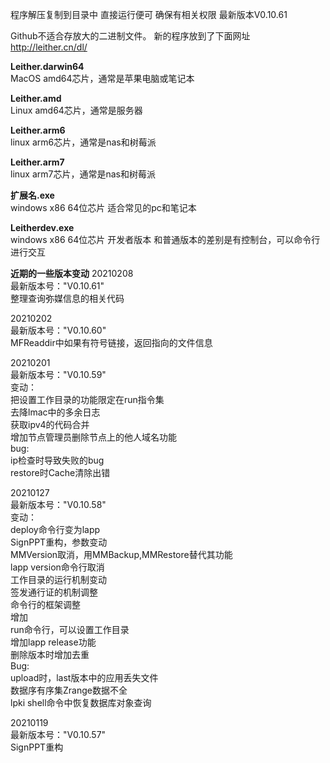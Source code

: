 程序解压复制到目录中
直接运行便可
确保有相关权限
最新版本V0.10.61

Github不适合存放大的二进制文件。
新的程序放到了下面网址
<http://leither.cn/dl/>

**Leither.darwin64**  
MacOS amd64芯片，通常是苹果电脑或笔记本 

**Leither.amd**  
Linux amd64芯片，通常是服务器  

**Leither.arm6**  
linux arm6芯片，通常是nas和树莓派  

**Leither.arm7**  
linux arm7芯片，通常是nas和树莓派  


**扩展名.exe**  
windows x86 64位芯片 适合常见的pc和笔记本  

**Leitherdev.exe**  
windows x86 64位芯片 开发者版本
和普通版本的差别是有控制台，可以命令行进行交互



**近期的一些版本变动**
20210208  
最新版本号："V0.10.61"  
	整理查询弥媒信息的相关代码
  
20210202  
最新版本号："V0.10.60"  
	MFReaddir中如果有符号链接，返回指向的文件信息  
  
20210201  
最新版本号："V0.10.59"  
	变动：  
		把设置工作目录的功能限定在run指令集  
		去降lmac中的多余日志  
		获取ipv4的代码合并  
		增加节点管理员删除节点上的他人域名功能  
	bug:  
		ip检查时导致失败的bug  
		restore时Cache清除出错  
  
20210127  
最新版本号："V0.10.58"  
	变动：   
		deploy命令行变为lapp  
		SignPPT重构，参数变动  
		MMVersion取消，用MMBackup,MMRestore替代其功能  
		lapp version命令行取消  
		工作目录的运行机制变动  
		签发通行证的机制调整  
		命令行的框架调整  
	增加  
		run命令行，可以设置工作目录  
		增加lapp release功能  
		删除版本时增加去重  
	Bug:  
		upload时，last版本中的应用丢失文件  
		数据序有序集Zrange数据不全  
		lpki shell命令中恢复数据库对象查询  
  
20210119  
最新版本号："V0.10.57"  
	SignPPT重构  
